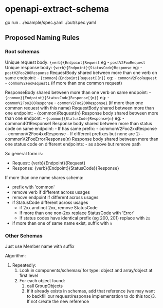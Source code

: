 # openapi-extract-schema

go run . ./example/spec.yaml ./out/spec.yaml


## Proposed Naming Rules

### Root schemas

Unique request body: `{verb}{Endpoint}Request` eg 
    - `postV2FooRequest`
Unique response body: `{verb}{Endpoint}{StatusCode}Response` eg:
    - `postV2Foo200Response`
RequestBody shared between more than one verb on same endpoint:
    - `{common}{Endpoint}Request[{n}]` eg:
      - `commonV2FooRequest`
      - `commonV2FooRequest1` (if more than one common request) 
  
ResponseBody shared between more than one verb on same endpoint:
    -  `{common}{Endpoint}{StatusCode}Response[{n}]` eg:
       - `commonV2Foo200Response`
       - `commonV2Foo200Response1` (if more than one common request with this name) 
RequestBody shared between more than one endpoint:
    - {common}Request{n}
Response body shared between more than one endpont:
    - `{common}{StatusCode}Response{n}` eg:
      - common401Response1
Response body shared between more than status code on same endpoint:
    - If has same prefix:
        - commonV2Foo2xxResponse
        - commonV2Foo4xxResponse
    - If different prefixes but none are 2:
      - commonV2FooErrorResponse(n)
Response body shared between more than one status code on different endpoints:
    - as above but remove path


So general form is:

- Request: {verb}{Endpoint}{Request}
- Response: {verb}{Endpoint}{StatusCode}{Response}

If more than one name shares schema:
- prefix with 'common'
- remove verb if different across usages
- remove endpoint if different across usages
- if StatusCode different across usages
  - if 2xx and not 2xx, remove StatusCode
  - If more than one non-2xx replace StatusCode with 'Error'
  - If status codes have identical prefix (eg 200, 201) replace with `2x`
- if more than one of same name exist, suffix with `n`

### Other Schemas
Just use Member name with suffix

Algorithm:

1. Repeatedly:
   1. Look in components/schemas/ for type: object and array/object at first level
   2. For each object found:
      1. call GroupObjects
      2. If it already exists in schemas, add that reference (we may want to backfill our request/response implementation to do this too)3. If not create the new reference 

